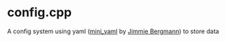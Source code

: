 # config.cpp
A config system using yaml ([mini_yaml](https://github.com/jimmiebergmann/mini-yaml) by [Jimmie Bergmann](https://github.com/jimmiebergmann/)) to store data
